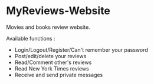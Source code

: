 # MyReviews-Website
Movies and books review website.

Available functions :
- Login/Logout/Register/Can't remember your password
- Post/edit/delete your reviews
- Read/Comment other's reviews
- Read New York Times reviews
- Receive and send private messages
